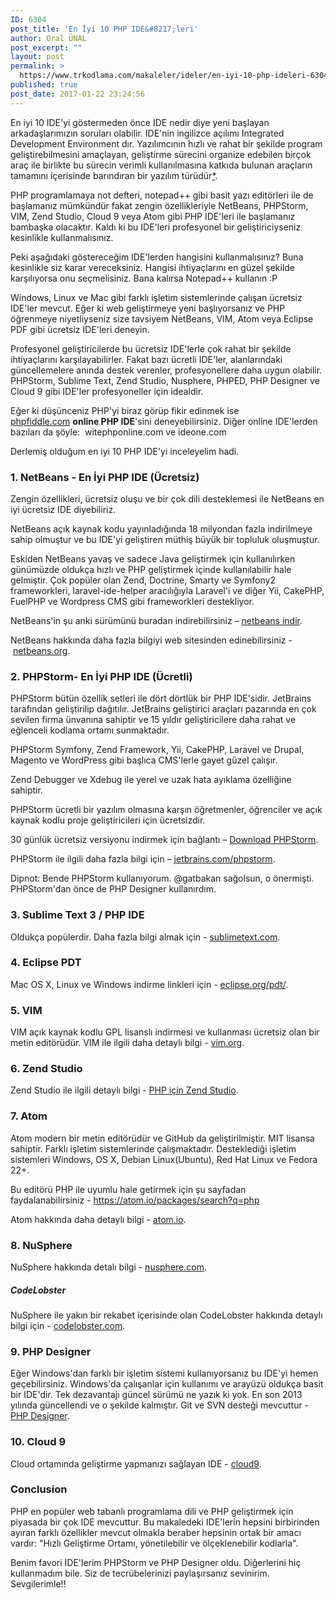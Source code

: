 ```yaml
---
ID: 6304
post_title: 'En İyi 10 PHP IDE&#8217;leri'
author: Oral ÜNAL
post_excerpt: ""
layout: post
permalink: >
  https://www.trkodlama.com/makaleler/ideler/en-iyi-10-php-ideleri-6304.html
published: true
post_date: 2017-01-22 23:24:56
---
```

En iyi 10 IDE'yi göstermeden önce IDE nedir diye yeni başlayan arkadaşlarımızın soruları olabilir. IDE'nin ingilizce açılımı Integrated Development Environment dır. Yazılımcının hızlı ve rahat bir şekilde program geliştirebilmesini amaçlayan, geliştirme sürecini organize edebilen birçok araç ile birlikte bu sürecin verimli kullanılmasına katkıda bulunan araçların tamamını içerisinde barındıran bir yazılım türüdür<a href="http://yazilimdakadineli.com/ide-nedir/" target="_blank">*</a>.

PHP programlamaya not defteri, notepad++ gibi basit yazı editörleri ile de başlamanız mümkündür fakat zengin özellikleriyle NetBeans, PHPStorm, VIM, Zend Studio, Cloud 9 veya Atom gibi PHP IDE'leri ile başlamanız bambaşka olacaktır. Kaldı ki bu IDE'leri profesyonel bir geliştiriciyseniz kesinlikle kullanmalısınız.

Peki aşağıdaki göstereceğim IDE'lerden hangisini kullanmalısınız? Buna kesinlikle siz karar vereceksiniz. Hangisi ihtiyaçlarını en güzel şekilde karşılıyorsa onu seçmelisiniz. Bana kalırsa Notepad++ kullanın :P

Windows, Linux ve Mac gibi farklı işletim sistemlerinde çalışan ücretsiz IDE'ler mevcut. Eğer ki web geliştirmeye yeni başlıyorsanız ve PHP öğrenmeye niyetliyseniz size tavsiyem NetBeans, VIM, Atom veya Eclipse PDF gibi ücretsiz IDE'leri deneyin.

Profesyonel geliştiricilerde bu ücretsiz IDE'lerle çok rahat bir şekilde ihtiyaçlarını karşılayabilirler. Fakat bazı ücretli IDE'ler, alanlarındaki güncellemelere anında destek verenler, profesyonellere daha uygun olabilir. PHPStorm, Sublime Text, Zend Studio, Nusphere, PHPED, PHP Designer ve Cloud 9 gibi IDE'ler profesyoneller için idealdir.

Eğer ki düşünceniz PHP'yi biraz görüp fikir edinmek ise <a href="http://www.phpfiddle.com" target="_blank">phpfiddle.com</a> <strong>online PHP IDE</strong>'sini deneyebilirsiniz. Diğer online IDE'lerden bazıları da şöyle:  witephponline.com ve ideone.com

Derlemiş olduğum en iyi 10 PHP IDE'yi inceleyelim hadi.
<h3>1. NetBeans - En İyi PHP IDE (Ücretsiz)</h3>
Zengin özellikleri, ücretsiz oluşu ve bir çok dili desteklemesi ile NetBeans en iyi ücretsiz IDE diyebiliriz.

NetBeans açık kaynak kodu yayınladığında 18 milyondan fazla indirilmeye sahip olmuştur ve bu IDE'yi geliştiren müthiş büyük bir topluluk oluşmuştur.

Eskiden NetBeans yavaş ve sadece Java geliştirmek için kullanılırken günümüzde oldukça hızlı ve PHP geliştirmek içinde kullanılabilir hale gelmiştir. Çok popüler olan Zend, Doctrine, Smarty ve Symfony2 frameworkleri, laravel-ide-helper aracılığıyla Laravel'i ve diğer Yii, CakePHP, FuelPHP ve Wordpress CMS gibi frameworkleri destekliyor.

NetBeans'in şu anki sürümünü buradan indirebilirsiniz – <a href="https://netbeans.org/downloads/" target="_blank">netbeans indir</a>.

NetBeans hakkında daha fazla bilgiyi web sitesinden edinebilirsiniz - <a href="https://netbeans.org/" target="_blank">netbeans.org</a>.
<h3>2. PHPStorm- En İyi PHP IDE (Ücretli)</h3>
PHPStorm bütün özellik setleri ile dört dörtlük bir PHP IDE'sidir. JetBrains tarafından geliştirilip dağıtılır. JetBrains geliştirici araçları pazarında en çok sevilen firma ünvanına sahiptir ve 15 yıldır geliştiricilere daha rahat ve eğlenceli kodlama ortamı sunmaktadır.

PHPStorm Symfony, Zend Framework, Yii, CakePHP, Laravel ve Drupal, Magento ve WordPress gibi başlıca CMS'lerle gayet güzel çalışır.

Zend Debugger ve Xdebug ile yerel ve uzak hata ayıklama özelliğine sahiptir.

PHPStorm ücretli bir yazılım olmasına karşın öğretmenler, öğrenciler ve açık kaynak kodlu proje geliştiricileri için ücretsizdir.

30 günlük ücretsiz versiyonu indirmek için bağlantı – <a href="https://www.jetbrains.com/phpstorm/download/#section=windows-version" target="_blank">Download PHPStorm</a>.

PHPStorm ile ilgili daha fazla bilgi için – <a href="https://www.jetbrains.com/phpstorm/" target="_blank">jetbrains.com/phpstorm</a>.

Dipnot: Bende PHPStorm kullanıyorum. @gatbakan sağolsun, o önermişti. PHPStorm'dan önce de PHP Designer kullanırdım.
<h3>3. Sublime Text 3 / PHP IDE</h3>
Oldukça popülerdir. Daha fazla bilgi almak için - <a href="https://www.sublimetext.com/" target="_blank">sublimetext.com</a>.
<h3>4. Eclipse PDT</h3>
Mac OS X, Linux ve Windows indirme linkleri için - <a href="https://eclipse.org/pdt/" target="_blank">eclipse.org/pdt/</a>.
<h3>5. VIM</h3>
VIM açık kaynak kodlu GPL lisanslı indirmesi ve kullanması ücretsiz olan bir metin editörüdür. VIM ile ilgili daha detaylı bilgi - <a href="http://www.vim.org/">vim.org</a>.
<h3>6. Zend Studio</h3>
Zend Studio ile ilgili detaylı bilgi - <a href="http://www.zend.com/en/products/studio" target="_blank">PHP için Zend Studio</a>.
<h3>7. Atom</h3>
Atom modern bir metin editörüdür ve GitHub da geliştirilmiştir. MIT lisansa sahiptir. Farklı işletim sistemlerinde çalışmaktadır. Desteklediği işletim sistemleri Windows, OS X, Debian Linux(Ubuntu), Red Hat Linux ve Fedora 22+.

Bu editörü PHP ile uyumlu hale getirmek için şu sayfadan faydalanabilirsiniz - <a href="https://atom.io/packages/search?q=php">https://atom.io/packages/search?q=php</a>

Atom hakkında daha detaylı bilgi - <a href="https://atom.io/" target="_blank">atom.io</a>.
<h3>8. NuSphere</h3>
NuSphere hakkında detalı bilgi - <a href="http://www.nusphere.com/" target="_blank">nusphere.com</a>.
<h5>CodeLobster</h5>
NuSphere ile yakın bir rekabet içerisinde olan CodeLobster hakkında detaylı bilgi için - <a href="http://www.codelobster.com/" target="_blank">codelobster.com</a>.
<h3>9. PHP Designer</h3>
Eğer Windows'dan farklı bir işletim sistemi kullanıyorsanız bu IDE'yi hemen geçebilirsiniz. Windows'da çalışanlar için kullanımı ve arayüzü oldukça basit bir IDE'dir. Tek dezavantajı güncel sürümü ne yazık ki yok. En son 2013 yılında güncellendi ve o şekilde kalmıştır. Git ve SVN desteği mevcuttur - <a href="http://www.mpsoftware.dk/phpdesigner.php" target="_blank">PHP Designer</a>.
<h3>10. Cloud 9</h3>
Cloud ortamında geliştirme yapmanızı sağlayan IDE - <a href="https://c9.io/">cloud9</a>.
<h3>Conclusion</h3>
PHP en popüler web tabanlı programlama dili ve PHP geliştirmek için piyasada bir çok IDE mevcuttur. Bu makaledeki IDE'lerin hepsini birbirinden ayıran farklı özellikler mevcut olmakla beraber hepsinin ortak bir amacı vardır: "Hızlı Geliştirme Ortamı, yönetilebilir ve ölçeklenebilir kodlarla".

Benim favori IDE'lerim PHPStorm ve PHP Designer oldu. Diğerlerini hiç kullanmadım bile. Siz de tecrübelerinizi paylaşırsanız sevinirim. Sevgilerimle!!
